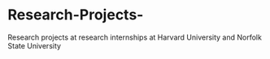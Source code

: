 # Research-Projects-
Research projects at research internships at Harvard University and Norfolk State University 
